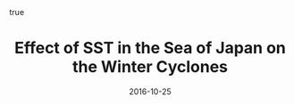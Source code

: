 ---
title: Effect of SST in the Sea of Japan on the Winter Cyclones
event: The Meteorological Society of Japan 2016 Fall Meeting
event_url:

location: Nagoya University
address:
#  street: 450 Serra Mall
  city: Nagoya
  region:
#  postcode: '94305'
  country: Japan

summary:
abstract: ""

# Talk start and end times.
#   End time can optionally be hidden by prefixing the line with `#`.
date: "2016-10-25"
#date_end: 
all_day: false

# Schedule page publish date (NOT talk date).
publishDate: "2016-10-26"

authors: [Ning Zhao, Shinsuke Iwasaki, Atsuhiko Isobe]
tags: [oral]

# Is this a featured talk? (true/false)
featured: false


#links:
#- icon: twitter
#  icon_pack: fab
#  name: Follow
#  url: https://twitter.com/georgecushen
url_code: ""
url_pdf: ""
url_slides: ""
url_video: ""


# Enable math on this page?
math: true
---